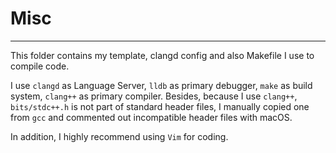 # Misc

---

This folder contains my template, clangd config and also Makefile I use to compile code.

I use `clangd` as Language Server, `lldb` as primary debugger, `make` as build system, `clang++` as primary compiler. Besides, because I use `clang++`, `bits/stdc++.h` is not part of standard header files, I manually copied one from `gcc` and commented out incompatible header files with macOS.

In addition, I highly recommend using `Vim` for coding.
